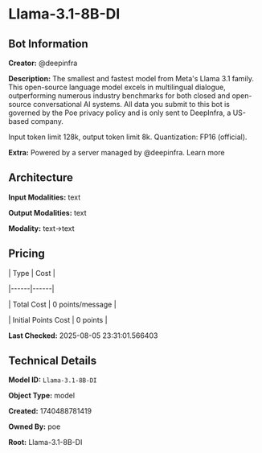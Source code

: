 # Llama-3.1-8B-DI

## Bot Information

**Creator:** @deepinfra

**Description:** The smallest and fastest model from Meta's Llama 3.1 family. This open-source language model excels in multilingual dialogue, outperforming numerous industry benchmarks for both closed and open-source conversational AI systems.  All data you submit to this bot is governed by the Poe privacy policy and is only sent to DeepInfra, a US-based company.

Input token limit 128k, output token limit 8k. Quantization: FP16 (official).

**Extra:** Powered by a server managed by @deepinfra. Learn more


## Architecture

**Input Modalities:** text

**Output Modalities:** text

**Modality:** text->text


## Pricing

| Type | Cost |

|------|------|

| Total Cost | 0 points/message |

| Initial Points Cost | 0 points |


**Last Checked:** 2025-08-05 23:31:01.566403


## Technical Details

**Model ID:** `Llama-3.1-8B-DI`

**Object Type:** model

**Created:** 1740488781419

**Owned By:** poe

**Root:** Llama-3.1-8B-DI
